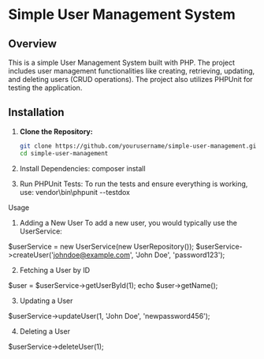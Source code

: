 # Simple User Management System

## Overview

This is a simple User Management System built with PHP. The project includes user management functionalities like creating, retrieving, updating, and deleting users (CRUD operations). The project also utilizes PHPUnit for testing the application.

## Installation

1. **Clone the Repository:**
   ```bash
   git clone https://github.com/yourusername/simple-user-management.git
   cd simple-user-management

2. Install Dependencies:
composer install

3. Run PHPUnit Tests:
To run the tests and ensure everything is working, use:
vendor\bin\phpunit --testdox

Usage

1. Adding a New User
To add a new user, you would typically use the UserService:

$userService = new UserService(new UserRepository());
$userService->createUser('johndoe@example.com', 'John Doe', 'password123');


2. Fetching a User by ID

$user = $userService->getUserById(1);
echo $user->getName();

3. Updating a User

$userService->updateUser(1, 'John Doe', 'newpassword456');

4. Deleting a User

$userService->deleteUser(1);


